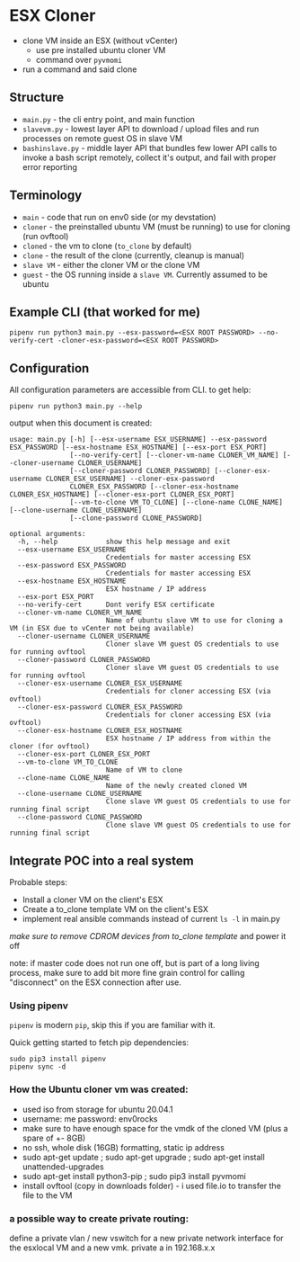 # ESX Cloner

* clone VM inside an ESX (without vCenter)
  * use pre installed ubuntu cloner VM
  * command over `pyvmomi`
* run a command and said clone

## Structure

* `main.py` - the cli entry point, and main function
* `slavevm.py` - lowest layer API to download / upload files and run processes on remote guest OS in slave VM
* `bashinslave.py` - middle layer API that bundles few lower API calls to invoke a bash script remotely, collect it's output, and fail with proper error reporting

## Terminology

* `main` - code that run on env0 side (or my devstation)
* `cloner` - the preinstalled ubuntu VM (must be running) to use for cloning (run ovftool)
* `cloned` - the vm to clone (`to_clone` by default)
* `clone` - the result of the clone (currently, cleanup is manual)
* `slave VM` - either the cloner VM or the clone VM
* `guest` - the OS running inside a `slave VM`. Currently assumed to be ubuntu

## Example CLI (that worked for me)

```
pipenv run python3 main.py --esx-password=<ESX ROOT PASSWORD> --no-verify-cert -cloner-esx-password=<ESX ROOT PASSWORD>
```

## Configuration

All configuration parameters are accessible from CLI. to get help:

```
pipenv run python3 main.py --help
```

output when this document is created:

```
usage: main.py [-h] [--esx-username ESX_USERNAME] --esx-password ESX_PASSWORD [--esx-hostname ESX_HOSTNAME] [--esx-port ESX_PORT]
               [--no-verify-cert] [--cloner-vm-name CLONER_VM_NAME] [--cloner-username CLONER_USERNAME]
               [--cloner-password CLONER_PASSWORD] [--cloner-esx-username CLONER_ESX_USERNAME] --cloner-esx-password
               CLONER_ESX_PASSWORD [--cloner-esx-hostname CLONER_ESX_HOSTNAME] [--cloner-esx-port CLONER_ESX_PORT]
               [--vm-to-clone VM_TO_CLONE] [--clone-name CLONE_NAME] [--clone-username CLONE_USERNAME]
               [--clone-password CLONE_PASSWORD]

optional arguments:
  -h, --help            show this help message and exit
  --esx-username ESX_USERNAME
                        Credentials for master accessing ESX
  --esx-password ESX_PASSWORD
                        Credentials for master accessing ESX
  --esx-hostname ESX_HOSTNAME
                        ESX hostname / IP address
  --esx-port ESX_PORT
  --no-verify-cert      Dont verify ESX certificate
  --cloner-vm-name CLONER_VM_NAME
                        Name of ubuntu slave VM to use for cloning a VM (in ESX due to vCenter not being available)
  --cloner-username CLONER_USERNAME
                        Cloner slave VM guest OS credentials to use for running ovftool
  --cloner-password CLONER_PASSWORD
                        Cloner slave VM guest OS credentials to use for running ovftool
  --cloner-esx-username CLONER_ESX_USERNAME
                        Credentials for cloner accessing ESX (via ovftool)
  --cloner-esx-password CLONER_ESX_PASSWORD
                        Credentials for cloner accessing ESX (via ovftool)
  --cloner-esx-hostname CLONER_ESX_HOSTNAME
                        ESX hostname / IP address from within the cloner (for ovftool)
  --cloner-esx-port CLONER_ESX_PORT
  --vm-to-clone VM_TO_CLONE
                        Name of VM to clone
  --clone-name CLONE_NAME
                        Name of the newly created cloned VM
  --clone-username CLONE_USERNAME
                        Clone slave VM guest OS credentials to use for running final script
  --clone-password CLONE_PASSWORD
                        Clone slave VM guest OS credentials to use for running final script
```

## Integrate POC into a real system

Probable steps:

* Install a cloner VM on the client's ESX
* Create a to_clone template VM on the client's ESX
* implement real ansible commands instead of current `ls -l` in main.py

*make sure to remove CDROM devices from to_clone template* and power it off


note: if master code does not run one off, but is part of a long living process, make sure to
add bit more fine grain control for calling "disconnect" on the ESX connection after use.

### Using pipenv

`pipenv` is modern `pip`, skip this if you are familiar with it.

Quick getting started to fetch pip dependencies:

```
sudo pip3 install pipenv
pipenv sync -d
```

### How the Ubuntu cloner vm was created:

* used iso from storage for ubuntu 20.04.1
* username: me password: env0rocks
* make sure to have enough space for the vmdk of the cloned VM (plus a spare of +- 8GB)
* no ssh, whole disk (16GB) formatting, static ip address
* sudo apt-get update ; sudo apt-get upgrade ; sudo apt-get install unattended-upgrades
* sudo apt-get install python3-pip ; sudo pip3 install pyvmomi
* install ovftool (copy in downloads folder) - i used file.io to transfer the file to the VM

### a possible way to create private routing:

define a private vlan / new vswitch for a new private network interface for the esxlocal VM and a new vmk.
private a in 192.168.x.x

